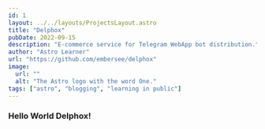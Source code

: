 ```yaml
---
id: 1
layout: ../../layouts/ProjectsLayout.astro
title: "Delphox"
pubDate: 2022-09-15
description: "E-commerce service for Telegram WebApp bot distribution."
author: "Astro Learner"
url: "https://github.com/embersee/delphox"
image:
  url: ""
  alt: "The Astro logo with the word One."
tags: ["astro", "blogging", "learning in public"]
---
```


### Hello World Delphox!
